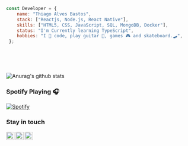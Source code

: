 ```javascript 
const Developer = {   
    name: "Thiago Alves Bastos",
    stack: ["Reactjs, Node.js, React Native"],
    skills: ["HTML5, CSS, JavaScript, SQL, MongoDB, Docker"],  
    status: "I'm Currently learning TypeScript",    
    hobbies: "I 💜 code, play guitar 🎸, games 🎮 and skateboard.🛹",        
 };    
                  
 ```                                           
                                                                       
 <br />                                                                                                                 
 <br />                                                                                                    
                                                                          
                          
![Anurag's github stats](https://github-readme-stats.vercel.app/api?username=the-one-who-knoccks&show_icons=true&theme=dark)
                 
                                               
### Spotify Playing 🎧                      
[![Spotify](https://now-playing-spotify.vercel.app/api/spotify)](https://open.spotify.com/user/4bqhduwc9zy3lnu569vw34txr)
                                      
                                                                                             
                                                                                                                    
### Stay in touch                                                              
          
[<img align="left" alt="the-one-who-knoccks | Twitter" width="22px" src="https://cdn.jsdelivr.net/npm/simple-icons@v3/icons/twitter.svg" />][twitter]
[<img align="left" alt="the.one.who.knoccks | LinkedIn" width="22px" src="https://cdn.jsdelivr.net/npm/simple-icons@v3/icons/linkedin.svg" />][linkedin]
[<img align="left" alt="the-one-who-knoccks | Instagram" width="22px" src="https://cdn.jsdelivr.net/npm/simple-icons@v3/icons/instagram.svg" />][instagram]
          
                 
[twitter]: https://twitter.com/the-one-who-knoccks       
[instagram]: https://instagram.com/the.one.who.knoccks    
[linkedin]: https://linkedin.com/in/thiagoalves89 
         
           
                   
        
 
    

